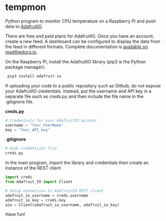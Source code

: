 # tempmon

Python program to monitor CPU temperature on a Raspberry Pi and push data to [AdafruitIO](https://io.adafruit.com/).

There are free and paid plans for AdafruitIO. Once you have an account, create a new feed.
A dashboard can be configured to display the data from the feed in different formats.
Complete documentation is [available on readthedocs.io](https://adafruit-io-python-client.readthedocs.io/en/latest/index.html).

On the Raspberry Pi, install the AdafruitIO library (pip3 is the Python package manager):

```python
 pip3 install adafruit-io
 ```
 If uploading your code to a public repository such as Github, do not expose your AdafruitIO credentials.
 Instead, put the username and API key in a separate file such as creds.py and then include the file name
 in the .gitignore file.
 
 **creds.py**
 ```python
 # Credentials for your AdafruitIO account
username = "Your_UserName"
key = "Your_API_key"
```

**.gitignore**
```python
# Hide credentials file
creds.py
```

In the main program, import the library and credentials then create an instance of the REST client
```python
import creds
from Adafruit_IO import Client

# Setup connection to AdafruitIO REST client
adafruit_io_username = creds.username
adafruit_io_key = creds.key
aio = Client(adafruit_io_username, adafruit_io_key)
```
Have fun!
 
 
 



